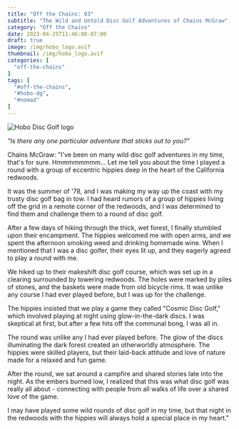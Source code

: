 ```yaml
---
title: "Off the Chains: 03"
subtitle: "The Wild and Untold Disc Golf Adventures of Chains McGraw"
category: "Off the Chains"
date: 2023-04-25T11:46:00-07:00
draft: true
image: /img/hobo_logo.avif
thumbnail: /img/hobo_logo.avif
categories: [
  "off-the-chains"
]
tags: [
  "#off-the-chains",
  "#hobo-dg",
  "#nomad"
]
---
```

![Hobo Disc Golf logo](/img/hobo_logo.avif)

*"Is there any one particular adventure that sticks out to you?"*

Chains McGraw:
"I've been on many wild disc golf adventures in my time, that's for sure. Hmmmmmmmm... Let me tell you about the time I played a round with a group of eccentric hippies deep in the heart of the California redwoods.

It was the summer of '78, and I was making my way up the coast with my trusty disc golf bag in tow. I had heard rumors of a group of hippies living off the grid in a remote corner of the redwoods, and I was determined to find them and challenge them to a round of disc golf.

After a few days of hiking through the thick, wet forest, I finally stumbled upon their encampment. The hippies welcomed me with open arms, and we spent the afternoon smoking weed and drinking homemade wine. When I mentioned that I was a disc golfer, their eyes lit up, and they eagerly agreed to play a round with me.

We hiked up to their makeshift disc golf course, which was set up in a clearing surrounded by towering redwoods. The holes were marked by piles of stones, and the baskets were made from old bicycle rims. It was unlike any course I had ever played before, but I was up for the challenge.

The hippies insisted that we play a game they called "Cosmic Disc Golf," which involved playing at night using glow-in-the-dark discs. I was skeptical at first, but after a few hits off the communal bong, I was all in.

The round was unlike any I had ever played before. The glow of the discs illuminating the dark forest created an otherworldly atmosphere. The hippies were skilled players, but their laid-back attitude and love of nature made for a relaxed and fun game.

After the round, we sat around a campfire and shared stories late into the night. As the embers burned low, I realized that this was what disc golf was really all about - connecting with people from all walks of life over a shared love of the game.

I may have played some wild rounds of disc golf in my time, but that night in the redwoods with the hippies will always hold a special place in my heart."
